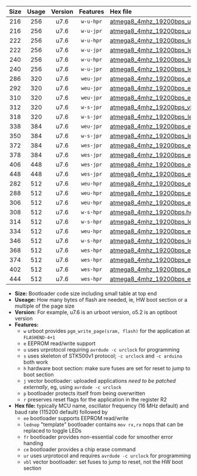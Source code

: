 |Size|Usage|Version|Features|Hex file|
|:-:|:-:|:-:|:-:|:--|
|216|256|u7.6|`w-u-hpr`|[atmega8_4mhz_19200bps_ur.hex](https://raw.githubusercontent.com/stefanrueger/urboot/main//atmega8_4mhz_19200bps_ur.hex)|
|216|256|u7.6|`w-u-jpr`|[atmega8_4mhz_19200bps_ur_vbl.hex](https://raw.githubusercontent.com/stefanrueger/urboot/main//atmega8_4mhz_19200bps_ur_vbl.hex)|
|222|256|u7.6|`w-u-hpr`|[atmega8_4mhz_19200bps_lednop_ur.hex](https://raw.githubusercontent.com/stefanrueger/urboot/main//atmega8_4mhz_19200bps_lednop_ur.hex)|
|222|256|u7.6|`w-u-jpr`|[atmega8_4mhz_19200bps_lednop_ur_vbl.hex](https://raw.githubusercontent.com/stefanrueger/urboot/main//atmega8_4mhz_19200bps_lednop_ur_vbl.hex)|
|240|256|u7.6|`w-u-hpr`|[atmega8_4mhz_19200bps_lednop_fr_ur.hex](https://raw.githubusercontent.com/stefanrueger/urboot/main//atmega8_4mhz_19200bps_lednop_fr_ur.hex)|
|240|256|u7.6|`w-u-jpr`|[atmega8_4mhz_19200bps_lednop_fr_ur_vbl.hex](https://raw.githubusercontent.com/stefanrueger/urboot/main//atmega8_4mhz_19200bps_lednop_fr_ur_vbl.hex)|
|286|320|u7.6|`weu-jpr`|[atmega8_4mhz_19200bps_ee_ur_vbl.hex](https://raw.githubusercontent.com/stefanrueger/urboot/main//atmega8_4mhz_19200bps_ee_ur_vbl.hex)|
|292|320|u7.6|`weu-jpr`|[atmega8_4mhz_19200bps_ee_lednop_ur_vbl.hex](https://raw.githubusercontent.com/stefanrueger/urboot/main//atmega8_4mhz_19200bps_ee_lednop_ur_vbl.hex)|
|310|320|u7.6|`weu-jpr`|[atmega8_4mhz_19200bps_ee_lednop_fr_ur_vbl.hex](https://raw.githubusercontent.com/stefanrueger/urboot/main//atmega8_4mhz_19200bps_ee_lednop_fr_ur_vbl.hex)|
|312|320|u7.6|`w-s-jpr`|[atmega8_4mhz_19200bps_vbl.hex](https://raw.githubusercontent.com/stefanrueger/urboot/main//atmega8_4mhz_19200bps_vbl.hex)|
|318|320|u7.6|`w-s-jpr`|[atmega8_4mhz_19200bps_lednop_vbl.hex](https://raw.githubusercontent.com/stefanrueger/urboot/main//atmega8_4mhz_19200bps_lednop_vbl.hex)|
|338|384|u7.6|`weu-jpr`|[atmega8_4mhz_19200bps_ee_lednop_fr_ce_ur_vbl.hex](https://raw.githubusercontent.com/stefanrueger/urboot/main//atmega8_4mhz_19200bps_ee_lednop_fr_ce_ur_vbl.hex)|
|350|384|u7.6|`w-s-jpr`|[atmega8_4mhz_19200bps_lednop_fr_vbl.hex](https://raw.githubusercontent.com/stefanrueger/urboot/main//atmega8_4mhz_19200bps_lednop_fr_vbl.hex)|
|372|384|u7.6|`wes-jpr`|[atmega8_4mhz_19200bps_ee_vbl.hex](https://raw.githubusercontent.com/stefanrueger/urboot/main//atmega8_4mhz_19200bps_ee_vbl.hex)|
|378|384|u7.6|`wes-jpr`|[atmega8_4mhz_19200bps_ee_lednop_vbl.hex](https://raw.githubusercontent.com/stefanrueger/urboot/main//atmega8_4mhz_19200bps_ee_lednop_vbl.hex)|
|406|448|u7.6|`wes-jpr`|[atmega8_4mhz_19200bps_ee_lednop_fr_vbl.hex](https://raw.githubusercontent.com/stefanrueger/urboot/main//atmega8_4mhz_19200bps_ee_lednop_fr_vbl.hex)|
|448|448|u7.6|`wes-jpr`|[atmega8_4mhz_19200bps_ee_lednop_fr_ce_vbl.hex](https://raw.githubusercontent.com/stefanrueger/urboot/main//atmega8_4mhz_19200bps_ee_lednop_fr_ce_vbl.hex)|
|282|512|u7.6|`weu-hpr`|[atmega8_4mhz_19200bps_ee_ur.hex](https://raw.githubusercontent.com/stefanrueger/urboot/main//atmega8_4mhz_19200bps_ee_ur.hex)|
|288|512|u7.6|`weu-hpr`|[atmega8_4mhz_19200bps_ee_lednop_ur.hex](https://raw.githubusercontent.com/stefanrueger/urboot/main//atmega8_4mhz_19200bps_ee_lednop_ur.hex)|
|306|512|u7.6|`weu-hpr`|[atmega8_4mhz_19200bps_ee_lednop_fr_ur.hex](https://raw.githubusercontent.com/stefanrueger/urboot/main//atmega8_4mhz_19200bps_ee_lednop_fr_ur.hex)|
|308|512|u7.6|`w-s-hpr`|[atmega8_4mhz_19200bps.hex](https://raw.githubusercontent.com/stefanrueger/urboot/main//atmega8_4mhz_19200bps.hex)|
|314|512|u7.6|`w-s-hpr`|[atmega8_4mhz_19200bps_lednop.hex](https://raw.githubusercontent.com/stefanrueger/urboot/main//atmega8_4mhz_19200bps_lednop.hex)|
|334|512|u7.6|`weu-hpr`|[atmega8_4mhz_19200bps_ee_lednop_fr_ce_ur.hex](https://raw.githubusercontent.com/stefanrueger/urboot/main//atmega8_4mhz_19200bps_ee_lednop_fr_ce_ur.hex)|
|346|512|u7.6|`w-s-hpr`|[atmega8_4mhz_19200bps_lednop_fr.hex](https://raw.githubusercontent.com/stefanrueger/urboot/main//atmega8_4mhz_19200bps_lednop_fr.hex)|
|368|512|u7.6|`wes-hpr`|[atmega8_4mhz_19200bps_ee.hex](https://raw.githubusercontent.com/stefanrueger/urboot/main//atmega8_4mhz_19200bps_ee.hex)|
|374|512|u7.6|`wes-hpr`|[atmega8_4mhz_19200bps_ee_lednop.hex](https://raw.githubusercontent.com/stefanrueger/urboot/main//atmega8_4mhz_19200bps_ee_lednop.hex)|
|402|512|u7.6|`wes-hpr`|[atmega8_4mhz_19200bps_ee_lednop_fr.hex](https://raw.githubusercontent.com/stefanrueger/urboot/main//atmega8_4mhz_19200bps_ee_lednop_fr.hex)|
|444|512|u7.6|`wes-hpr`|[atmega8_4mhz_19200bps_ee_lednop_fr_ce.hex](https://raw.githubusercontent.com/stefanrueger/urboot/main//atmega8_4mhz_19200bps_ee_lednop_fr_ce.hex)|

- **Size:** Bootloader code size including small table at top end
- **Useage:** How many bytes of flash are needed, ie, HW boot section or a multiple of the page size
- **Version:** For example, u7.6 is an urboot version, o5.2 is an optiboot version
- **Features:**
  + `w` urboot provides `pgm_write_page(sram, flash)` for the application at `FLASHEND-4+1`
  + `e` EEPROM read/write support
  + `u` uses urprotocol requiring `avrdude -c urclock` for programming
  + `s` uses skeleton of STK500v1 protocol; `-c urclock` and `-c arduino` both work
  + `h` hardware boot section: make sure fuses are set for reset to jump to boot section
  + `j` vector bootloader: uploaded applications *need to be patched externally*, eg, using `avrdude -c urclock`
  + `p` bootloader protects itself from being overwritten
  + `r` preserves reset flags for the application in the register R2
- **Hex file:** typically MCU name, oscillator frequency (16 MHz default) and baud rate (115200 default) followed by
  + `ee` bootloader supports EEPROM read/write
  + `lednop` "template" bootloader contains `mov rx,rx` nops that can be replaced to toggle LEDs
  + `fr` bootloader provides non-essential code for smoother error handing
  + `ce` bootloader provides a chip erase command
  + `ur` uses urprotocol and requires `avrdude -c urclock` for programming
  + `vbl` vector bootloader: set fuses to jump to reset, not the HW boot section
